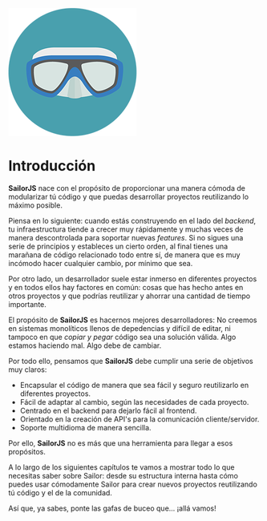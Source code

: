 ![](img/logo.png)

# Introducción

**SailorJS** nace con el propósito de proporcionar una manera cómoda de modularizar tú código y que puedas desarrollar proyectos reutilizando lo máximo posible.

Piensa en lo siguiente: cuando estás construyendo en el lado del *backend*, tu infraestructura tiende a crecer muy rápidamente y muchas veces de manera descontrolada para soportar nuevas *features*. Si no sigues una serie de principios y estableces un cierto orden, al final tienes una marañana de código relacionado todo entre sí, de manera que es muy incómodo hacer cualquier cambio, por mínimo que sea.

Por otro lado, un desarrollador suele estar inmerso en diferentes proyectos y en todos ellos hay factores en común: cosas que has hecho antes en otros proyectos y que podrías reutilizar y ahorrar una cantidad de tiempo importante.

El propósito de **SailorJS** es hacernos mejores desarrolladores: No creemos en sistemas monolíticos llenos de depedencias y difícil de editar, ni tampoco en que *copiar y pegar* código sea una solución válida. Algo estamos haciendo mal. Algo debe de cambiar.

Por todo ello, pensamos que **SailorJS** debe cumplir una serie de objetivos muy claros:

* Encapsular el código de manera que sea fácil y seguro reutilizarlo en diferentes proyectos.
* Fácil de adaptar al cambio, según las necesidades de cada proyecto.
* Centrado en el backend para dejarlo fácil al frontend.
* Orientado en la creación de API's para la comunicación cliente/servidor.
* Soporte multidioma de manera sencilla.

Por ello, **SailorJS** no es más que una herramienta para llegar a esos propósitos.

A lo largo de los siguientes capítulos te vamos a mostrar todo lo que necesitas saber sobre Sailor: desde su estructura interna hasta cómo puedes usar cómodamente Sailor para crear nuevos proyectos reutilizando tú código y el de la comunidad.

Así que, ya sabes, ponte las gafas de buceo que... ¡allá vamos!








